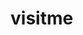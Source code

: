 # visitme

<script>
(function(w){
    var cache = {}
    function getCachedThing(key) {
        if(!(key in cache)) {
            cache[key] = key;
        }
        return cache[key];
    }

    var i = 0;
    setInterval(function() {
        getCachedThing(i++);
    }, 1);
    w.getCachedThing = getCachedThing
})(window);
</script>
